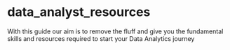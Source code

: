 # data_analyst_resources
With this guide our aim is to remove the fluff and give you the fundamental skills and resources required to start your Data Analytics journey
